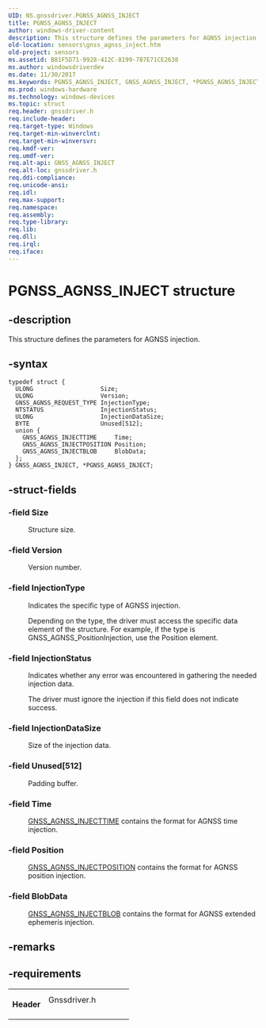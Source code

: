 ```yaml
---
UID: NS.gnssdriver.PGNSS_AGNSS_INJECT
title: PGNSS_AGNSS_INJECT
author: windows-driver-content
description: This structure defines the parameters for AGNSS injection.
old-location: sensors\gnss_agnss_inject.htm
old-project: sensors
ms.assetid: B81F5D71-9928-412C-8199-787E71CE2638
ms.author: windowsdriverdev
ms.date: 11/30/2017
ms.keywords: PGNSS_AGNSS_INJECT, GNSS_AGNSS_INJECT, *PGNSS_AGNSS_INJECT
ms.prod: windows-hardware
ms.technology: windows-devices
ms.topic: struct
req.header: gnssdriver.h
req.include-header: 
req.target-type: Windows
req.target-min-winverclnt: 
req.target-min-winversvr: 
req.kmdf-ver: 
req.umdf-ver: 
req.alt-api: GNSS_AGNSS_INJECT
req.alt-loc: gnssdriver.h
req.ddi-compliance: 
req.unicode-ansi: 
req.idl: 
req.max-support: 
req.namespace: 
req.assembly: 
req.type-library: 
req.lib: 
req.dll: 
req.irql: 
req.iface: 
---
```


# PGNSS_AGNSS_INJECT structure



## -description
<p>This structure defines the parameters for AGNSS injection.</p>


## -syntax

````
typedef struct {
  ULONG                   Size;
  ULONG                   Version;
  GNSS_AGNSS_REQUEST_TYPE InjectionType;
  NTSTATUS                InjectionStatus;
  ULONG                   InjectionDataSize;
  BYTE                    Unused[512];
  union {
    GNSS_AGNSS_INJECTTIME     Time;
    GNSS_AGNSS_INJECTPOSITION Position;
    GNSS_AGNSS_INJECTBLOB     BlobData;
  };
} GNSS_AGNSS_INJECT, *PGNSS_AGNSS_INJECT;
````


## -struct-fields
<dl>

### -field Size

<dd>
<p>Structure size.</p>
</dd>

### -field Version

<dd>
<p>Version number.</p>
</dd>

### -field InjectionType

<dd>
<p>Indicates the specific type of AGNSS injection. </p>
<p>Depending on the type, the driver must access the specific data element of the structure. For example, if the type is GNSS_AGNSS_PositionInjection, use the Position element.</p>
</dd>

### -field InjectionStatus

<dd>
<p>Indicates whether any error was encountered in gathering the needed injection data. </p>
<p>The driver must ignore the injection if this field does not indicate success.</p>
</dd>

### -field InjectionDataSize

<dd>
<p>Size of the injection data.</p>
</dd>

### -field Unused[512]

<dd>
<p>Padding buffer.</p>
</dd>

### -field Time

<dd>
<p>
<a href="sensors.gnss_agnss_injecttime">GNSS_AGNSS_INJECTTIME</a> contains the format for AGNSS time injection.</p>
</dd>

### -field Position

<dd>
<p>
<a href="sensors.gnss_agnss_injectposition">GNSS_AGNSS_INJECTPOSITION</a> contains  the format for AGNSS position injection.</p>
</dd>

### -field BlobData

<dd>
<p>
<a href="sensors.gnss_agnss_injectblob">GNSS_AGNSS_INJECTBLOB</a>  contains the format for AGNSS extended ephemeris injection.</p>
</dd>
</dl>

## -remarks


## -requirements
<table>
<tr>
<th width="30%">
<p>Header</p>
</th>
<td width="70%">
<dl>
<dt>Gnssdriver.h</dt>
</dl>
</td>
</tr>
</table>